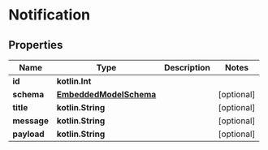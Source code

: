 
# Notification

## Properties
Name | Type | Description | Notes
------------ | ------------- | ------------- | -------------
**id** | **kotlin.Int** |  | 
**schema** | [**EmbeddedModelSchema**](EmbeddedModelSchema) |  |  [optional]
**title** | **kotlin.String** |  |  [optional]
**message** | **kotlin.String** |  |  [optional]
**payload** | **kotlin.String** |  |  [optional]



